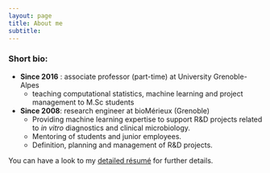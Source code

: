 ```yaml
---
layout: page
title: About me
subtitle:
---
```



### Short bio: 

- **Since 2016** : associate professor (part-time) at University Grenoble-Alpes
  - teaching computational statistics, machine learning and project management to M.Sc students
- **Since 2008**: research engineer at bioMérieux (Grenoble)
  - Providing machine learning expertise to support R&D projects related to *in vitro* diagnostics and clinical microbiology. 
  - Mentoring of students and junior employees.
  - Definition, planning and management of R&D projects.

You can have a look to my [detailed résumé](https://pmahe.github.io/CV.pdf) for further details. 
